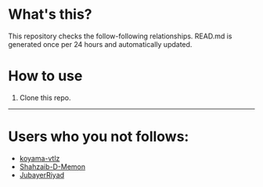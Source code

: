 # What's this?
This repository checks the follow-following relationships.
READ.md is generated once per 24 hours and automatically updated.
# How to use
1. Clone this repo.
 
 --- 
 
 # Users who you not follows: 
  
- [koyama-vtlz](https://github.com/koyama-vtlz/) 
- [Shahzaib-D-Memon](https://github.com/Shahzaib-D-Memon/) 
- [JubayerRiyad](https://github.com/JubayerRiyad/) 
